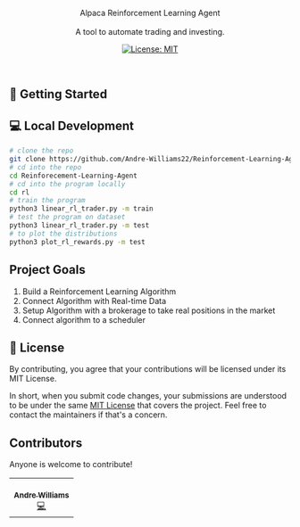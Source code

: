 <p align="center">
Alpaca Reinforcement Learning Agent
<br>
<br>
A tool to automate trading and investing. 
</p>
<p align="center">
  <a href="#" target="_blank">
    <img alt="License: MIT" src="https://img.shields.io/badge/License-MIT-yellow.svg" />
  </a>
</p>
<br>

## 🚀 Getting Started


## 💻 Local Development

```bash
# clone the repo
git clone https://github.com/Andre-Williams22/Reinforcement-Learning-Agent
# cd into the repo
cd Reinforecement-Learning-Agent
# cd into the program locally
cd rl
# train the program
python3 linear_rl_trader.py -m train
# test the program on dataset
python3 linear_rl_trader.py -m test
# to plot the distributions
python3 plot_rl_rewards.py -m test
```


## Project Goals 
1. Build a Reinforcement Learning Algorithm 
2. Connect Algorithm with Real-time Data 
3. Setup Algorithm with a brokerage to take real positions in the market
4. Connect algorithm to a scheduler



## 📝 License

By contributing, you agree that your contributions will be licensed under its MIT License.

In short, when you submit code changes, your submissions are understood to be under the same [MIT License](http://choosealicense.com/licenses/mit/) that covers the project. Feel free to contact the maintainers if that's a concern.

## Contributors

Anyone is welcome to contribute!

<table>
  <tr>
    <td align="center"><a href="https://github.com/Andre-Williams22"><br /><sub><b>Andre Williams</b></sub></a><br /><a href="https://github.com/Andre-Williams22/msconsole/commits?author=Andre-Williams22" title="Code">💻</a></td>

  </tr>
